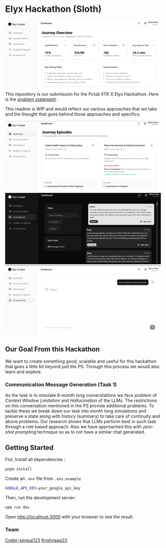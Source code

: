 # Elyx Hackathon (Sloth)
![Landing Page](./docs/Images/Landing%20Page.png)
This repository is our submission for the Pclub IITK X Elyx Hackathon. Here is the [problem statement](docs/Elyx%20Life%20-%20Hackathon%20Problem%20Statement%20.pdf). 

This readme is WIP and would reflect our various approaches that we take and the thought that goes behind those approaches and specifics.

![Dashboard](./docs/Images/Dashboard.png)
![Dark Theme](./docs/Images/Dark_theme_Chat.png)
![RAG](./docs/Images/Rag_Thinking.png)

## Our Goal From this Hackathon
We want to create something good, scalable and useful for this hackathon that goes a little bit beyond just the PS.
Through this process we would also learn and explore. 

### Communication Message Generation (Task 1)
As the task is to simulate 8-month long converstations we face problem of *Context Window Limitation* and *Hallucination* of the LLMs. The restrictions on this conversation mentioned in the PS provide additional problems. To tackle these we break down our task into month long simulations and preserve a state along with history (summary) to take care of continuity and above problems. Our research shows that LLMs perform best in such task through a role based approach. Also we have approached this with *zero-shot prompting* technique so as to not have a similar chat generated. 

## Getting Started
Fist, Install all dependencies :

```bash
pnpm install
```
Create an `.env` file from `.env.example` 

```bash
GOOGLE_API_KEY=your_google_api_key
```

Then, run the development server:

```bash
npm run dev
```

Open [http://localhost:3000](http://localhost:3000) with your browser to see the result.

### Team
[Coder-senpai123](https:github.com/coder-senpai123/)
[Krishnaag23](https://github.com/krishnaag23/)